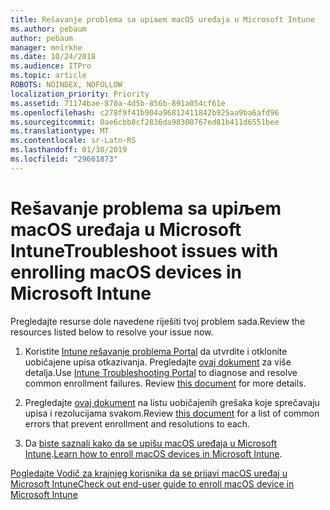 ```yaml
---
title: Rešavanje problema sa upiљem macOS uređaja u Microsoft Intune
ms.author: pebaum
author: pebaum
manager: mnirkhe
ms.date: 10/24/2018
ms.audience: ITPro
ms.topic: article
ROBOTS: NOINDEX, NOFOLLOW
localization_priority: Priority
ms.assetid: 71174bae-870a-4d5b-856b-891a054cf61e
ms.openlocfilehash: c278f9f41b904a96812411842b925aa9ba6afd96
ms.sourcegitcommit: 0ae6cbb8cf2836da98300767ed81b411d6551bee
ms.translationtype: MT
ms.contentlocale: sr-Latn-RS
ms.lasthandoff: 01/30/2019
ms.locfileid: "29661873"
---
```

# <a name="troubleshoot-issues-with-enrolling-macos-devices-in-microsoft-intune"></a><span data-ttu-id="1c4d8-102">Rešavanje problema sa upiљem macOS uređaja u Microsoft Intune</span><span class="sxs-lookup"><span data-stu-id="1c4d8-102">Troubleshoot issues with enrolling macOS devices in Microsoft Intune</span></span>

<span data-ttu-id="1c4d8-103">Pregledajte resurse dole navedene riješiti tvoj problem sada.</span><span class="sxs-lookup"><span data-stu-id="1c4d8-103">Review the resources listed below to resolve your issue now.</span></span> 
  
1. <span data-ttu-id="1c4d8-p101">Koristite [Intune rešavanje problema Portal](https://devicemanagement.microsoft.com/#blade/Microsoft_Intune_DeviceSettings/TroubleshootBlade) da utvrdite i otklonite uobičajene upisa otkazivanja. Pregledajte [ovaj dokument](https://docs.microsoft.com/intune/help-desk-operators) za više detalja.</span><span class="sxs-lookup"><span data-stu-id="1c4d8-p101">Use [Intune Troubleshooting Portal](https://devicemanagement.microsoft.com/#blade/Microsoft_Intune_DeviceSettings/TroubleshootBlade) to diagnose and resolve common enrollment failures. Review [this document](https://docs.microsoft.com/intune/help-desk-operators) for more details.</span></span> 
    
2. <span data-ttu-id="1c4d8-106">Pregledajte [ovaj dokument](https://docs.microsoft.com/intune-classic/troubleshoot/troubleshoot-device-enrollment-in-intune) na listu uobičajenih grešaka koje sprečavaju upisa i rezolucijama svakom.</span><span class="sxs-lookup"><span data-stu-id="1c4d8-106">Review [this document](https://docs.microsoft.com/intune-classic/troubleshoot/troubleshoot-device-enrollment-in-intune) for a list of common errors that prevent enrollment and resolutions to each.</span></span> 
    
3. <span data-ttu-id="1c4d8-107">Da [biste saznali kako da se upišu macOS uređaja u Microsoft Intune](https://docs.microsoft.com/intune/macos-enroll).</span><span class="sxs-lookup"><span data-stu-id="1c4d8-107">[Learn how to enroll macOS devices in Microsoft Intune](https://docs.microsoft.com/intune/macos-enroll).</span></span>
    
[<span data-ttu-id="1c4d8-108">Pogledajte Vodič za krajnjeg korisnika da se prijavi macOS uređaj u Microsoft Intune</span><span class="sxs-lookup"><span data-stu-id="1c4d8-108">Check out end-user guide to enroll macOS device in Microsoft Intune</span></span>](https://docs.microsoft.com/intune-user-help/enroll-your-device-in-intune-macos-cp)
  

